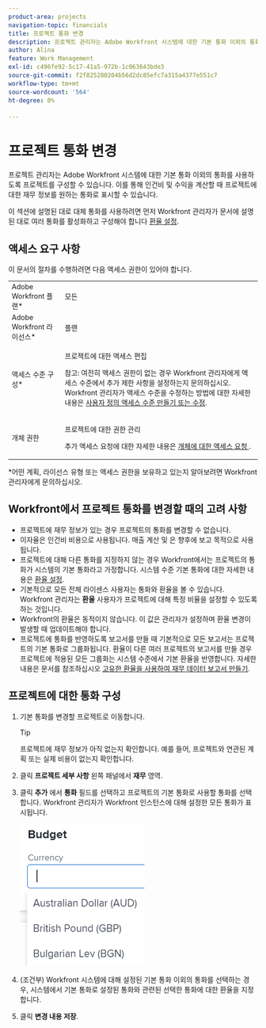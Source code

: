 ```yaml
---
product-area: projects
navigation-topic: financials
title: 프로젝트 통화 변경
description: 프로젝트 관리자는 Adobe Workfront 시스템에 대한 기본 통화 이외의 통화를 사용하도록 프로젝트를 구성할 수 있습니다. 이를 통해 인건비 및 수익을 계산할 때 프로젝트에 대한 재무 정보를 원하는 통화로 표시할 수 있습니다.
author: Alina
feature: Work Management
exl-id: c496fe92-5c17-41a5-972b-1c063643bde3
source-git-commit: f2f825280204b56d2dc85efc7a315a4377e551c7
workflow-type: tm+mt
source-wordcount: '564'
ht-degree: 0%

---
```


# 프로젝트 통화 변경

프로젝트 관리자는 Adobe Workfront 시스템에 대한 기본 통화 이외의 통화를 사용하도록 프로젝트를 구성할 수 있습니다. 이를 통해 인건비 및 수익을 계산할 때 프로젝트에 대한 재무 정보를 원하는 통화로 표시할 수 있습니다.

이 섹션에 설명된 대로 대체 통화를 사용하려면 먼저 Workfront 관리자가 문서에 설명된 대로 여러 통화를 활성화하고 구성해야 합니다 [환율 설정](../../../administration-and-setup/manage-workfront/exchange-rates/set-up-exchange-rates.md).

## 액세스 요구 사항

이 문서의 절차를 수행하려면 다음 액세스 권한이 있어야 합니다.

<table style="table-layout:auto"> 
 <col> 
 <col> 
 <tbody> 
  <tr> 
   <td role="rowheader">Adobe Workfront 플랜*</td> 
   <td> <p>모든</p> </td> 
  </tr> 
  <tr> 
   <td role="rowheader">Adobe Workfront 라이선스*</td> 
   <td> <p>플랜 </p> </td> 
  </tr> 
  <tr> 
   <td role="rowheader">액세스 수준 구성*</td> 
   <td> <p>프로젝트에 대한 액세스 편집</p> <p>참고: 여전히 액세스 권한이 없는 경우 Workfront 관리자에게 액세스 수준에서 추가 제한 사항을 설정하는지 문의하십시오. Workfront 관리자가 액세스 수준을 수정하는 방법에 대한 자세한 내용은 <a href="../../../administration-and-setup/add-users/configure-and-grant-access/create-modify-access-levels.md" class="MCXref xref">사용자 정의 액세스 수준 만들기 또는 수정</a>.</p> </td> 
  </tr> 
  <tr> 
   <td role="rowheader">개체 권한</td> 
   <td> <p>프로젝트에 대한 권한 관리</p> <p>추가 액세스 요청에 대한 자세한 내용은 <a href="../../../workfront-basics/grant-and-request-access-to-objects/request-access.md" class="MCXref xref">개체에 대한 액세스 요청 </a>.</p> </td> 
  </tr> 
 </tbody> 
</table>

&#42;어떤 계획, 라이선스 유형 또는 액세스 권한을 보유하고 있는지 알아보려면 Workfront 관리자에게 문의하십시오.

## Workfront에서 프로젝트 통화를 변경할 때의 고려 사항

* 프로젝트에 재무 정보가 있는 경우 프로젝트의 통화를 변경할 수 없습니다.
* 이자율은 인건비 비용으로 사용됩니다. 매출 계산 및 은 향후에 보고 목적으로 사용됩니다.
* 프로젝트에 대해 다른 통화를 지정하지 않는 경우 Workfront에서는 프로젝트의 통화가 시스템의 기본 통화라고 가정합니다. 시스템 수준 기본 통화에 대한 자세한 내용은 [환율 설정](../../../administration-and-setup/manage-workfront/exchange-rates/set-up-exchange-rates.md).
* 기본적으로 모든 전체 라이센스 사용자는 통화와 환율을 볼 수 있습니다. Workfront 관리자는 **환율** 사용자가 프로젝트에 대해 특정 비율을 설정할 수 있도록 하는 것입니다.
* Workfront의 환율은 동적이지 않습니다. 이 값은 관리자가 설정하며 환율 변경이 발생할 때 업데이트해야 합니다.
* 프로젝트에 통화를 반영하도록 보고서를 만들 때 기본적으로 모든 보고서는 프로젝트의 기본 통화로 그룹화됩니다. 환율이 다른 여러 프로젝트의 보고서를 만들 경우 프로젝트에 적용된 모든 그룹화는 시스템 수준에서 기본 환율을 반영합니다. 자세한 내용은 문서를 참조하십시오 [고유한 환율을 사용하여 재무 데이터 보고서 만들기](../../../reports-and-dashboards/reports/creating-and-managing-reports/create-financial-data-reports-unique-exchange-rates.md).

## 프로젝트에 대한 통화 구성

1. 기본 통화를 변경할 프로젝트로 이동합니다.

   >[!TIP]
   >
   >프로젝트에 재무 정보가 아직 없는지 확인합니다. 예를 들어, 프로젝트와 연관된 계획 또는 실제 비용이 없는지 확인합니다.

1. 클릭 **프로젝트 세부 사항** 왼쪽 패널에서 **재무** 영역.
1. 클릭 **추가** 에서 **통화** 필드를 선택하고 프로젝트의 기본 통화로 사용할 통화를 선택합니다. Workfront 관리자가 Workfront 인스턴스에 대해 설정한 모든 통화가 표시됩니다.

   ![](assets/currency-on-project-expanded-nwe.png)

1. (조건부) Workfront 시스템에 대해 설정된 기본 통화 이외의 통화를 선택하는 경우, 시스템에서 기본 통화로 설정된 통화와 관련된 선택한 통화에 대한 환율을 지정합니다.
1. 클릭 **변경 내용 저장**.
